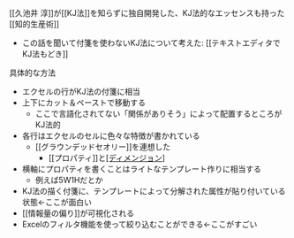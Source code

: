 
[[久池井 淳]]が[[KJ法]]を知らずに独自開発した、KJ法的なエッセンスも持った[[知的生産術]]
- この話を聞いて付箋を使わないKJ法について考えた: [[テキストエディタでKJ法もどき]]

具体的な方法
- エクセルの行がKJ法の付箋に相当
- 上下にカット＆ペーストで移動する
    - ここで言語化されてない「関係がありそう」によって配置するところがKJ法的
- 各行はエクセルのセルに色々な特徴が書かれている
    - [[グラウンデッドセオリー]]を連想した
        - [[プロパティ]]と[[ディメンジョン]]([[キー]]と[[バリュー]]の関係)
- 横軸にプロパティを書くことはライトなテンプレート作りに相当する
    - 例えば5W1Hだとか
- KJ法の描く付箋に、テンプレートによって分解された属性が貼り付いている状態←ここが面白い
- [[情報量の偏り]]が可視化される
- Excelのフィルタ機能を使って絞り込むことができる←ここがすごい
